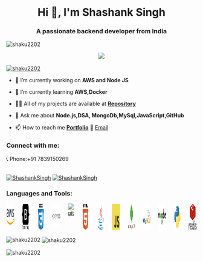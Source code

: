 <h1 align="center">Hi 👋, I'm Shashank Singh</h1>  
<h3 align="center">A passionate backend developer from India</h3>   

<p align="left"> <img src="https://komarev.com/ghpvc/?username=shaku2202&label=Profile%20views&color=0e75b6&style=flat" alt="shaku2202" /> </p> 
<div id="header" align="center">
  <img src="https://media.giphy.com/media/M9gbBd9nbDrOTu1Mqx/giphy.gif" width="300"/>
</div>  

<p align="left"> <a href="https://github.com/ryo-ma/github-profile-trophy"><img src="https://github-profile-trophy.vercel.app/?username=shaku2202" alt="shaku2202" /></a> </p>

- 🔭 I’m currently working on **AWS and Node JS**
  
- 🌱 I’m currently learning **AWS,Docker**
  
- 👨‍💻 All of my projects are available at <a href="https://github.com/shaku2202?tab=repositories">**Repository**</a>

- 💬 Ask me about **Node.js,DSA, MongoDb,MySql,JavaScript,GitHub**

- 📫 How to reach me <a href="https://shaku2202.github.io/">**Portfolio**</a>
📧 [Email](mailto:shashank.psit057@gmail.com)



<h3 align="left">Connect with me:</h3>
📞 Phone:+91 7839150269 <br><br>

<p align="left">
<a href="https://www.linkedin.com/in/shashank-singh-8b5a471aa/" target="blank"><img align="center" src="https://raw.githubusercontent.com/rahuldkjain/github-profile-readme-generator/master/src/images/icons/Social/linked-in-alt.svg" alt="ShashankSingh" height="40" width="50"/></a>
<a href="https://leetcode.com/shashank_masai/" target="blank"><img align="center" src="https://raw.githubusercontent.com/rahuldkjain/github-profile-readme-generator/master/src/images/icons/Social/leet-code.svg" alt="ShashankSingh" height="40" width="50" /></a>
</p>

<p align="left">
<h3 align="left">Languages and Tools:</h3>
<p align="left" style="display: flex; gap: 20px;">
  <a href="https://aws.amazon.com" target="_blank" rel="noreferrer">
    <img src="https://raw.githubusercontent.com/devicons/devicon/master/icons/amazonwebservices/amazonwebservices-original-wordmark.svg" alt="aws" width="70" height="70"/>
  </a>
  <a href="https://getbootstrap.com" target="_blank" rel="noreferrer">
    <img src="https://raw.githubusercontent.com/devicons/devicon/master/icons/bootstrap/bootstrap-plain-wordmark.svg" alt="bootstrap" width="70" height="70"/>
  </a>
  <a href="https://www.w3schools.com/css/" target="_blank" rel="noreferrer">
    <img src="https://raw.githubusercontent.com/devicons/devicon/master/icons/css3/css3-original-wordmark.svg" alt="css3" width="70" height="70"/>
  </a>
  <a href="https://expressjs.com" target="_blank" rel="noreferrer">
    <img src="https://raw.githubusercontent.com/devicons/devicon/master/icons/express/express-original-wordmark.svg" alt="express" width="70" height="70"/>
  </a>
  <a href="https://git-scm.com/" target="_blank" rel="noreferrer">
    <img src="https://www.vectorlogo.zone/logos/git-scm/git-scm-icon.svg" alt="git" width="70" height="70"/>
  </a>
  <a href="https://www.w3.org/html/" target="_blank" rel="noreferrer">
    <img src="https://raw.githubusercontent.com/devicons/devicon/master/icons/html5/html5-original-wordmark.svg" alt="html5" width="70" height="70"/>
  </a>
  <a href="https://www.java.com" target="_blank" rel="noreferrer">
    <img src="https://raw.githubusercontent.com/devicons/devicon/master/icons/java/java-original.svg" alt="java" width="70" height="70"/>
  </a>
  <a href="https://developer.mozilla.org/en-US/docs/Web/JavaScript" target="_blank" rel="noreferrer">
    <img src="https://raw.githubusercontent.com/devicons/devicon/master/icons/javascript/javascript-original.svg" alt="javascript" width="70" height="70"/>
  </a>
  <a href="https://www.mongodb.com/" target="_blank" rel="noreferrer">
    <img src="https://raw.githubusercontent.com/devicons/devicon/master/icons/mongodb/mongodb-original-wordmark.svg" alt="mongodb" width="70" height="70"/>
  </a>
  <a href="https://www.mysql.com/" target="_blank" rel="noreferrer">
    <img src="https://raw.githubusercontent.com/devicons/devicon/master/icons/mysql/mysql-original-wordmark.svg" alt="mysql" width="70" height="70"/>
  </a>
  <a href="https://nodejs.org" target="_blank" rel="noreferrer">
    <img src="https://raw.githubusercontent.com/devicons/devicon/master/icons/nodejs/nodejs-original-wordmark.svg" alt="nodejs" width="70" height="70"/>
  </a>
  <a href="https://www.python.org" target="_blank" rel="noreferrer">
    <img src="https://raw.githubusercontent.com/devicons/devicon/master/icons/python/python-original.svg" alt="python" width="70" height="70"/>
  </a>
  <a href="https://redis.io" target="_blank" rel="noreferrer">
    <img src="https://raw.githubusercontent.com/devicons/devicon/master/icons/redis/redis-original-wordmark.svg" alt="redis" width="70" height="70"/>
  </a>
</p>


<p><img align="left" src="https://github-readme-stats.vercel.app/api/top-langs?username=shaku2202&show_icons=true&locale=en&layout=compact" alt="shaku2202" /></p>

<p>&nbsp;<img align="center" src="https://github-readme-stats.vercel.app/api?username=shaku2202&show_icons=true&locale=en" alt="shaku2202" /></p>

<p><img align="center" src="https://github-readme-streak-stats.herokuapp.com/?user=shaku2202&" alt="shaku2202" /></p>
